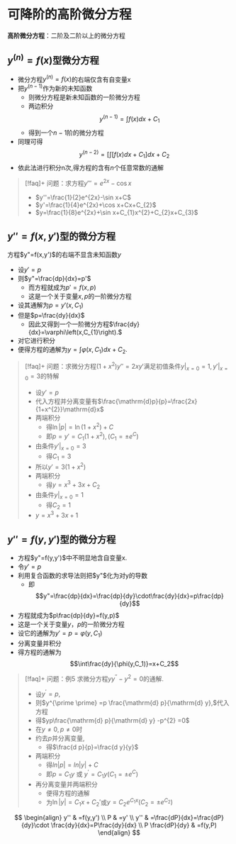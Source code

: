 # 可降阶的高阶微分方程

**高阶微分方程**：二阶及二阶以上的微分方程

## $y^{(n)}=f(x)$型微分方程

- 微分方程$y^{(n)} = f(x)$的右端仅含有自变量x
- 把$y^{(n-1)}$作为新的未知函数
	- 则微分方程是新未知函数的一阶微分方程
	- 两边积分$$y^{(n-1)} = \int f(x)dx + C_1$$
	- 得到一个$n-1$阶的微分方程
- 同理可得$$y^{(n-2)} = \left[ \int [f(x)dx + C_1\right] dx + C_2$$
- 依此法进行积分n次,得方程的含有$n$个任意常数的通解

>[!faq]+ 问题：求方程$y'''=e^{2x}-\cos x$
> - $y''=\frac{1}{2}e^{2x}-\sin x+C$
> - $y'=\frac{1}{4}e^{2x}+\cos x+Cx+C_{2}$
> - $y=\frac{1}{8}e^{2x}+\sin x+C_{1}x^{2}+C_{2}x+C_{3}$

## $y''=f(x,y')$型的微分方程

方程$y"=f(x,y')$的右端不显含未知函数$y$
- 设$y'=p$
- 则$y"=\frac{dp}{dx}=p'$
	- 而方程就成为$p'=f(x,p)$  
	- 这是一个关于变量$x,p$的一阶微分方程
- 设其通解为$p=y'(x,C_1)$
- 但是$p=\frac{dy}{dx}$
	- 因此又得到一个一阶微分方程$\frac{dy}{dx}=\varphi\left(x,C_{1}\right).$  
- 对它进行积分
- 便得方程的通解为$y=\int\varphi\left(x,C_{1}\right)dx+C_{2}.$

>[!faq]+  问题：求微分方程$(1+x^{2})y''=2xy'$满足初值条件$y|_{x=0}=1,y'|_{x=0}=3$的特解
> - 设$y'=p$
> - 代入方程并分离变量有$\frac{\mathrm{d}p}{p}=\frac{2x}{1+x^{2}}\mathrm{d}x$
> - 两端积分
> 	- 得$\ln|p|=\ln(1+x^{2})+C$
> 	- 即$p=y'=C_{1}(1+x^{2}),(C_{1}=\pm e^{C})$
> - 由条件$y'|_{x=0}=3$
> 	- 得$C_{1}=3$
> - 所以$y'=3(1+x^{2})$
> - 两端积分
> 	- 得$y=x^{3}+3x+C_{2}$
> - 由条件$y|_{x=0}=1$
> 	- 得$C_{2}=1$
> - $y=x^{3}+3x+1$

## $y''=f(y,y')$型的微分方程

- 方程$y"=f(y,y')$中不明显地含自变量x.
- 令$y'=p$
- 利用复合函数的求导法则把$y"$化为对y的导数
	- 即$$y"=\frac{dp}{dx}=\frac{dp}{dy}\cdot\frac{dy}{dx}=p\frac{dp}{dy}$$
- 方程就成为$p\frac{dp}{dy}=f(y,p)$
- 这是一个关于变量$y$，$p$的一阶微分方程
- 设它的通解为$y'=p=\varphi(y,C_1)$
- 分离变量并积分
- 得方程的通解为$$\int\frac{dy}{\phi(y,C_1)}=x+C_2$$

>[!faq]+  问题：例5 求微分方程$y y^{\prime \prime}-y^{2}=0$的通解.
>- 设$y^{\prime} =p,$
>- 则$y^{\prime \prime} =p \frac{\mathrm{d} p}{\mathrm{d} y},$代入方程
>- 得$yp\frac{\mathrm{d} p}{\mathrm{d} y} -p^{2} =0$
>- 在$y\neq 0,p\neq 0$时
>- 约去$p$并分离变量,
>	- 得$\frac{d p}{p}=\frac{d y}{y}$
>- 两端积分
>	- 得$ln|p|=ln|y|+C$
>	- 即$p=C_{1} y$ 或 $y^{\prime} =C_{1} y(C_{1} =\pm e^{C})$
>- 再分离变量并两端积分
>	- 便得方程的通解
>	- 为$\ln |y|=C_{1} x+C_{2} '$或$y=C_{2} e^{C_{1} x}(C_{2} =\pm e^{C_{2}})$


$$
\begin{align}
y'' & =f(y,y') \\
P & =y' \\
y'' & =\frac{dP}{dx}=\frac{dP}{dy}\cdot \frac{dy}{dx}=P\frac{dy}{dx} \\
P \frac{dP}{dy} & =f(y,P)
\end{align}
$$
